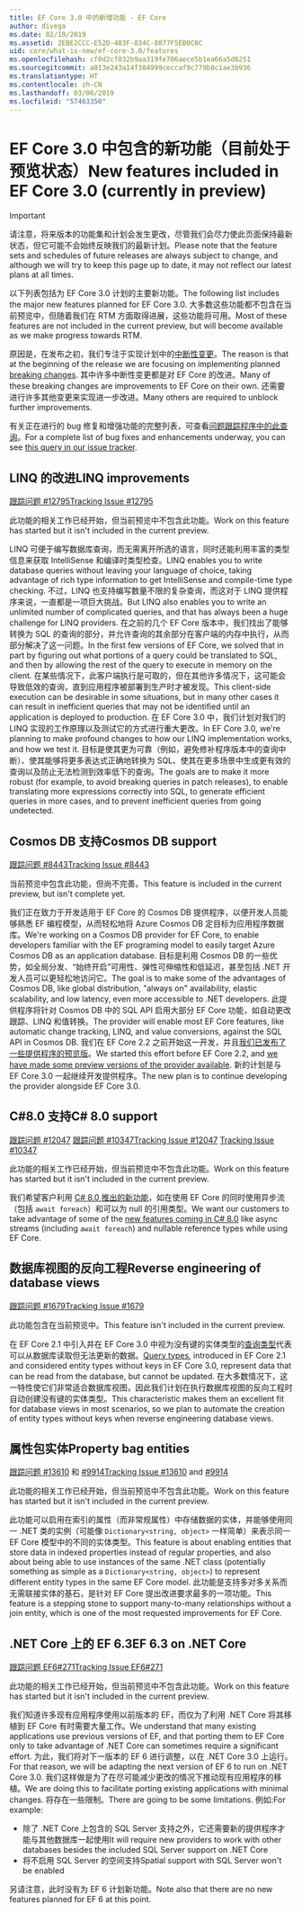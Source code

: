 ```yaml
---
title: EF Core 3.0 中的新增功能 - EF Core
author: divega
ms.date: 02/19/2019
ms.assetid: 2EBE2CCC-E52D-483F-834C-8877F5EB0C0C
uid: core/what-is-new/ef-core-3.0/features
ms.openlocfilehash: cf0d2cf032b9aa319fe706aece5b1ea66a5d6251
ms.sourcegitcommit: a013e243a14f384999ceccaf9c779b8c1ae3b936
ms.translationtype: HT
ms.contentlocale: zh-CN
ms.lasthandoff: 03/06/2019
ms.locfileid: "57463350"
---
```

# <a name="new-features-included-in-ef-core-30-currently-in-preview"></a><span data-ttu-id="f9898-102">EF Core 3.0 中包含的新功能（目前处于预览状态）</span><span class="sxs-lookup"><span data-stu-id="f9898-102">New features included in EF Core 3.0 (currently in preview)</span></span>

> [!IMPORTANT]
> <span data-ttu-id="f9898-103">请注意，将来版本的功能集和计划会发生更改，尽管我们会尽力使此页面保持最新状态，但它可能不会始终反映我们的最新计划。</span><span class="sxs-lookup"><span data-stu-id="f9898-103">Please note that the feature sets and schedules of future releases are always subject to change, and although we will try to keep this page up to date, it may not reflect our latest plans at all times.</span></span>

<span data-ttu-id="f9898-104">以下列表包括为 EF Core 3.0 计划的主要新功能。</span><span class="sxs-lookup"><span data-stu-id="f9898-104">The following list includes the major new features planned for EF Core 3.0.</span></span>
<span data-ttu-id="f9898-105">大多数这些功能都不包含在当前预览中，但随着我们在 RTM 方面取得进展，这些功能将可用。</span><span class="sxs-lookup"><span data-stu-id="f9898-105">Most of these features are not included in the current preview, but will become available as we make progress towards RTM.</span></span>

<span data-ttu-id="f9898-106">原因是，在发布之初，我们专注于实现计划中的[中断性变更](xref:core/what-is-new/ef-core-3.0/breaking-changes)。</span><span class="sxs-lookup"><span data-stu-id="f9898-106">The reason is that at the beginning of the release we are focusing on implementing planned [breaking changes](xref:core/what-is-new/ef-core-3.0/breaking-changes).</span></span>
<span data-ttu-id="f9898-107">其中许多中断性变更都是对 EF Core 的改进。</span><span class="sxs-lookup"><span data-stu-id="f9898-107">Many of these breaking changes are improvements to EF Core on their own.</span></span>
<span data-ttu-id="f9898-108">还需要进行许多其他变更来实现进一步改进。</span><span class="sxs-lookup"><span data-stu-id="f9898-108">Many others are required to unblock further improvements.</span></span> 

<span data-ttu-id="f9898-109">有关正在进行的 bug 修复和增强功能的完整列表，可查看[问题跟踪程序中的此查询](https://github.com/aspnet/EntityFrameworkCore/issues?q=is%3Aopen+is%3Aissue+milestone%3A3.0.0+sort%3Areactions-%2B1-desc)。</span><span class="sxs-lookup"><span data-stu-id="f9898-109">For a complete list of bug fixes and enhancements underway, you can see [this query in our issue tracker](https://github.com/aspnet/EntityFrameworkCore/issues?q=is%3Aopen+is%3Aissue+milestone%3A3.0.0+sort%3Areactions-%2B1-desc).</span></span>

## <a name="linq-improvements"></a><span data-ttu-id="f9898-110">LINQ 的改进</span><span class="sxs-lookup"><span data-stu-id="f9898-110">LINQ improvements</span></span> 

[<span data-ttu-id="f9898-111">跟踪问题 #12795</span><span class="sxs-lookup"><span data-stu-id="f9898-111">Tracking Issue #12795</span></span>](https://github.com/aspnet/EntityFrameworkCore/issues/12795)

<span data-ttu-id="f9898-112">此功能的相关工作已经开始，但当前预览中不包含此功能。</span><span class="sxs-lookup"><span data-stu-id="f9898-112">Work on this feature has started but it isn't included in the current preview.</span></span>

<span data-ttu-id="f9898-113">LINQ 可便于编写数据库查询，而无需离开所选的语言，同时还能利用丰富的类型信息来获取 IntelliSense 和编译时类型检查。</span><span class="sxs-lookup"><span data-stu-id="f9898-113">LINQ enables you to write database queries without leaving your language of choice, taking advantage of rich type information to get IntelliSense and compile-time type checking.</span></span>
<span data-ttu-id="f9898-114">不过，LINQ 也支持编写数量不限的复杂查询，而这对于 LINQ 提供程序来说，一直都是一项巨大挑战。</span><span class="sxs-lookup"><span data-stu-id="f9898-114">But LINQ also enables you to write an unlimited number of complicated queries, and that has always been a huge challenge for LINQ providers.</span></span>
<span data-ttu-id="f9898-115">在之前的几个 EF Core 版本中，我们找出了能够转换为 SQL 的查询的部分，并允许查询的其余部分在客户端的内存中执行，从而部分解决了这一问题。</span><span class="sxs-lookup"><span data-stu-id="f9898-115">In the first few versions of EF Core, we solved that in part by figuring out what portions of a query could be translated to SQL, and then by allowing the rest of the query to execute in memory on the client.</span></span>
<span data-ttu-id="f9898-116">在某些情况下，此客户端执行是可取的，但在其他许多情况下，这可能会导致低效的查询，直到应用程序被部署到生产时才被发现。</span><span class="sxs-lookup"><span data-stu-id="f9898-116">This client-side execution can be desirable in some situations, but in many other cases it can result in inefficient queries that may not be identified until an application is deployed to production.</span></span>
<span data-ttu-id="f9898-117">在 EF Core 3.0 中，我们计划对我们的 LINQ 实现的工作原理以及测试它的方式进行重大更改。</span><span class="sxs-lookup"><span data-stu-id="f9898-117">In EF Core 3.0, we're planning to make profound changes to how our LINQ implementation works, and how we test it.</span></span>
<span data-ttu-id="f9898-118">目标是使其更为可靠（例如，避免修补程序版本中的查询中断）、使其能够将更多表达式正确地转换为 SQL、使其在更多场景中生成更有效的查询以及防止无法检测到效率低下的查询。</span><span class="sxs-lookup"><span data-stu-id="f9898-118">The goals are to make it more robust (for example, to avoid breaking queries in patch releases), to enable translating more expressions correctly into SQL, to generate efficient queries in more cases, and to prevent inefficient queries from going undetected.</span></span>

## <a name="cosmos-db-support"></a><span data-ttu-id="f9898-119">Cosmos DB 支持</span><span class="sxs-lookup"><span data-stu-id="f9898-119">Cosmos DB support</span></span> 

[<span data-ttu-id="f9898-120">跟踪问题 #8443</span><span class="sxs-lookup"><span data-stu-id="f9898-120">Tracking Issue #8443</span></span>](https://github.com/aspnet/EntityFrameworkCore/issues/8443)

<span data-ttu-id="f9898-121">当前预览中包含此功能，但尚不完善。</span><span class="sxs-lookup"><span data-stu-id="f9898-121">This feature is included in the current preview, but isn't complete yet.</span></span> 

<span data-ttu-id="f9898-122">我们正在致力于开发适用于 EF Core 的 Cosmos DB 提供程序，以便开发人员能够熟悉 EF 编程模型，从而轻松地将 Azure Cosmos DB 定目标为应用程序数据库。</span><span class="sxs-lookup"><span data-stu-id="f9898-122">We're working on a Cosmos DB provider for EF Core, to enable developers familiar with the EF programing model to easily target Azure Cosmos DB as an application database.</span></span>
<span data-ttu-id="f9898-123">目标是利用 Cosmos DB 的一些优势，如全局分发、“始终开启”可用性、弹性可伸缩性和低延迟，甚至包括 .NET 开发人员可以更轻松地访问它。</span><span class="sxs-lookup"><span data-stu-id="f9898-123">The goal is to make some of the advantages of Cosmos DB, like global distribution, "always on" availability, elastic scalability, and low latency, even more accessible to .NET developers.</span></span>
<span data-ttu-id="f9898-124">此提供程序将针对 Cosmos DB 中的 SQL API 启用大部分 EF Core 功能，如自动更改跟踪、LINQ 和值转换。</span><span class="sxs-lookup"><span data-stu-id="f9898-124">The provider will enable most EF Core features, like automatic change tracking, LINQ, and value conversions, against the SQL API in Cosmos DB.</span></span>
<span data-ttu-id="f9898-125">我们在 EF Core 2.2 之前开始这一开发，并且[我们已发布了一些提供程序的预览版](https://blogs.msdn.microsoft.com/dotnet/2018/10/17/announcing-entity-framework-core-2-2-preview-3/)。</span><span class="sxs-lookup"><span data-stu-id="f9898-125">We started this effort before EF Core 2.2, and [we have made some preview versions of the provider available](https://blogs.msdn.microsoft.com/dotnet/2018/10/17/announcing-entity-framework-core-2-2-preview-3/).</span></span>
<span data-ttu-id="f9898-126">新的计划是与 EF Core 3.0 一起继续开发提供程序。</span><span class="sxs-lookup"><span data-stu-id="f9898-126">The new plan is to continue developing the provider alongside EF Core 3.0.</span></span> 

## <a name="c-80-support"></a><span data-ttu-id="f9898-127">C#8.0 支持</span><span class="sxs-lookup"><span data-stu-id="f9898-127">C# 8.0 support</span></span>

<span data-ttu-id="f9898-128">[跟踪问题 #12047](https://github.com/aspnet/EntityFrameworkCore/issues/12047)
[跟踪问题 #10347](https://github.com/aspnet/EntityFrameworkCore/issues/10347)</span><span class="sxs-lookup"><span data-stu-id="f9898-128">[Tracking Issue #12047](https://github.com/aspnet/EntityFrameworkCore/issues/12047)
[Tracking Issue #10347](https://github.com/aspnet/EntityFrameworkCore/issues/10347)</span></span>

<span data-ttu-id="f9898-129">此功能的相关工作已经开始，但当前预览中不包含此功能。</span><span class="sxs-lookup"><span data-stu-id="f9898-129">Work on this feature has started but it isn't included in the current preview.</span></span>

<span data-ttu-id="f9898-130">我们希望客户利用 [C# 8.0 推出的新功能](https://blogs.msdn.microsoft.com/dotnet/2018/11/12/building-c-8-0/)，如在使用 EF Core 的同时使用异步流（包括 `await foreach`）和可以为 null 的引用类型。</span><span class="sxs-lookup"><span data-stu-id="f9898-130">We want our customers to take advantage of some of the [new features coming in C# 8.0](https://blogs.msdn.microsoft.com/dotnet/2018/11/12/building-c-8-0/) like async streams (including `await foreach`) and nullable reference types while using EF Core.</span></span>

## <a name="reverse-engineering-of-database-views"></a><span data-ttu-id="f9898-131">数据库视图的反向工程</span><span class="sxs-lookup"><span data-stu-id="f9898-131">Reverse engineering of database views</span></span>

[<span data-ttu-id="f9898-132">跟踪问题 #1679</span><span class="sxs-lookup"><span data-stu-id="f9898-132">Tracking Issue #1679</span></span>](https://github.com/aspnet/EntityFrameworkCore/issues/1679)

<span data-ttu-id="f9898-133">此功能包含在当前预览中。</span><span class="sxs-lookup"><span data-stu-id="f9898-133">This feature isn't included in the current preview.</span></span>

<span data-ttu-id="f9898-134">在 EF Core 2.1 中引入并在 EF Core 3.0 中视为没有键的实体类型的[查询类型](xref:core/modeling/query-types)代表可以从数据库读取但无法更新的数据。</span><span class="sxs-lookup"><span data-stu-id="f9898-134">[Query types](xref:core/modeling/query-types), introduced in EF Core 2.1 and considered entity types without keys in EF Core 3.0, represent data that can be read from the database, but cannot be updated.</span></span>
<span data-ttu-id="f9898-135">在大多数情况下，这一特性使它们非常适合数据库视图，因此我们计划在执行数据库视图的反向工程时自动创建没有键的实体类型。</span><span class="sxs-lookup"><span data-stu-id="f9898-135">This characteristic makes them an excellent fit for database views in most scenarios, so we plan to automate the creation of entity types without keys when reverse engineering database views.</span></span>

## <a name="property-bag-entities"></a><span data-ttu-id="f9898-136">属性包实体</span><span class="sxs-lookup"><span data-stu-id="f9898-136">Property bag entities</span></span> 

<span data-ttu-id="f9898-137">[跟踪问题 #13610](https://github.com/aspnet/EntityFrameworkCore/issues/13610) 和 [#9914](https://github.com/aspnet/EntityFrameworkCore/issues/9914)</span><span class="sxs-lookup"><span data-stu-id="f9898-137">[Tracking Issue #13610](https://github.com/aspnet/EntityFrameworkCore/issues/13610) and [#9914](https://github.com/aspnet/EntityFrameworkCore/issues/9914)</span></span>

<span data-ttu-id="f9898-138">此功能的相关工作已经开始，但当前预览中不包含此功能。</span><span class="sxs-lookup"><span data-stu-id="f9898-138">Work on this feature has started but it isn't included in the current preview.</span></span> 

<span data-ttu-id="f9898-139">此功能可以启用在索引的属性（而非常规属性）中存储数据的实体，并能够使用同一 .NET 类的实例（可能像 `Dictionary<string, object>` 一样简单）来表示同一 EF Core 模型中的不同的实体类型。</span><span class="sxs-lookup"><span data-stu-id="f9898-139">This feature is about enabling entities that store data in indexed properties instead of regular properties, and also about being able to use instances of the same .NET class (potentially something as simple as a `Dictionary<string, object>`) to represent different entity types in the same EF Core model.</span></span>
<span data-ttu-id="f9898-140">此功能是支持多对多关系而无需联接实体的基石，是针对 EF Core 提出改进要求最多的一项功能。</span><span class="sxs-lookup"><span data-stu-id="f9898-140">This feature is a stepping stone to support many-to-many relationships without a join entity, which is one of the most requested improvements for EF Core.</span></span>

## <a name="ef-63-on-net-core"></a><span data-ttu-id="f9898-141">.NET Core 上的 EF 6.3</span><span class="sxs-lookup"><span data-stu-id="f9898-141">EF 6.3 on .NET Core</span></span> 

[<span data-ttu-id="f9898-142">跟踪问题 EF6#271</span><span class="sxs-lookup"><span data-stu-id="f9898-142">Tracking Issue EF6#271</span></span>](https://github.com/aspnet/EntityFramework6/issues/271)

<span data-ttu-id="f9898-143">此功能的相关工作已经开始，但当前预览中不包含此功能。</span><span class="sxs-lookup"><span data-stu-id="f9898-143">Work on this feature has started but it isn't included in the current preview.</span></span> 

<span data-ttu-id="f9898-144">我们知道许多现有应用程序使用以前版本的 EF，而仅为了利用 .NET Core 将其移植到 EF Core 有时需要大量工作。</span><span class="sxs-lookup"><span data-stu-id="f9898-144">We understand that many existing applications use previous versions of EF, and that porting them to EF Core only to take advantage of .NET Core can sometimes require a significant effort.</span></span>
<span data-ttu-id="f9898-145">为此，我们将对下一版本的 EF 6 进行调整，以在 .NET Core 3.0 上运行。</span><span class="sxs-lookup"><span data-stu-id="f9898-145">For that reason, we will be adapting the next version of EF 6 to run on .NET Core 3.0.</span></span>
<span data-ttu-id="f9898-146">我们这样做是为了在尽可能减少更改的情况下推动现有应用程序的移植。</span><span class="sxs-lookup"><span data-stu-id="f9898-146">We are doing this to facilitate porting existing applications with minimal changes.</span></span>
<span data-ttu-id="f9898-147">将存在一些限制。</span><span class="sxs-lookup"><span data-stu-id="f9898-147">There are going to be some limitations.</span></span> <span data-ttu-id="f9898-148">例如:</span><span class="sxs-lookup"><span data-stu-id="f9898-148">For example:</span></span>
- <span data-ttu-id="f9898-149">除了 .NET Core 上包含的 SQL Server 支持之外，它还需要新的提供程序才能与其他数据库一起使用</span><span class="sxs-lookup"><span data-stu-id="f9898-149">It will require new providers to work with other databases besides the included SQL Server support on .NET Core</span></span>
- <span data-ttu-id="f9898-150">将不启用 SQL Server 的空间支持</span><span class="sxs-lookup"><span data-stu-id="f9898-150">Spatial support with SQL Server won't be enabled</span></span>

<span data-ttu-id="f9898-151">另请注意，此时没有为 EF 6 计划新功能。</span><span class="sxs-lookup"><span data-stu-id="f9898-151">Note also that there are no new features planned for EF 6 at this point.</span></span>
